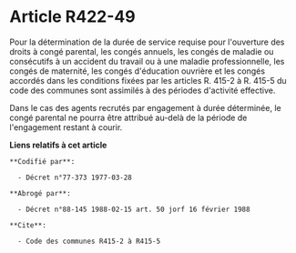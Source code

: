 # Article R422-49

Pour la détermination de la durée de service requise pour l'ouverture des droits à congé parental, les congés annuels, les
congés de maladie ou consécutifs à un accident du travail ou à une maladie professionnelle, les congés de maternité, les
congés d'éducation ouvrière et les congés accordés dans les conditions fixées par les articles R. 415-2 à R. 415-5 du code
des communes sont assimilés à des périodes d'activité effective.

Dans le cas des agents recrutés par engagement à durée déterminée, le congé parental ne pourra être attribué au-delà de la
période de l'engagement restant à courir.

**Liens relatifs à cet article**

	**Codifié par**:

	  - Décret n°77-373 1977-03-28

	**Abrogé par**:

	  - Décret n°88-145 1988-02-15 art. 50 jorf 16 février 1988

	**Cite**:

	  - Code des communes R415-2 à R415-5
